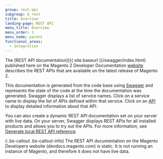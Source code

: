 ```yaml
---
group: rest-api
subgroup: A_rest
title: Overview
landing-page: REST API
menu_title: Overview
menu_order: 1
menu_node: parent
functional_areas:
  - Integration
---
```


The [REST API documentation]({{ site.baseurl }}/swagger/index.html) published here on the Magento 2 Developer Documentation [website](https://glossary.magento.com/website) describes the REST APIs that are available on the latest release of Magento 2.

This documentation is generated from the code base using [Swagger](http://swagger.io) and represents the state of the code at the time the documentation was generated. Swagger displays a list of service names. Click on a service name to display the list of APIs defined within that service. Click on an [API](https://glossary.magento.com/api) to display detailed information about that API.

You can also create a dynamic REST API documentation set on your server with live data. On your server, Swagger displays REST APIs for all installed products and allows you to try out the APIs. For more information, see [Generate local REST API reference](generate-local.html).

{:.bs-callout .bs-callout-info}
The REST API documentation on the Magento Developers website (devdocs.magento.com) is static. It is not running an instance of Magento, and therefore it does not have live data.
